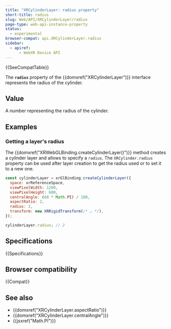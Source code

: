 ```yaml
---
title: "XRCylinderLayer: radius property"
short-title: radius
slug: Web/API/XRCylinderLayer/radius
page-type: web-api-instance-property
status:
  - experimental
browser-compat: api.XRCylinderLayer.radius
sidebar:
  - apiref:
      - WebXR Device API
---
```


{{SeeCompatTable}}

The **`radius`** property of the {{domxref("XRCylinderLayer")}} interface represents the radius of the cylinder.

## Value

A number representing the radius of the cylinder.

## Examples

### Getting a layer's radius

The {{domxref("XRWebGLBinding.createCylinderLayer()")}} method creates a cylinder layer and allows to specify a `radius`. The `XRCylinder.radius` property can be used after layer creation to get the radius used or to set it to a new one.

```js
const cylinderLayer = xrGlBinding.createCylinderLayer({
  space: xrReferenceSpace,
  viewPixelWidth: 1200,
  viewPixelHeight: 600,
  centralAngle: (60 * Math.PI) / 180,
  aspectRatio: 2,
  radius: 2,
  transform: new XRRigidTransform(/* … */),
});

cylinderLayer.radius; // 2
```

## Specifications

{{Specifications}}

## Browser compatibility

{{Compat}}

## See also

- {{domxref("XRCylinderLayer.aspectRatio")}}
- {{domxref("XRCylinderLayer.centralAngle")}}
- {{jsxref("Math.PI")}}
